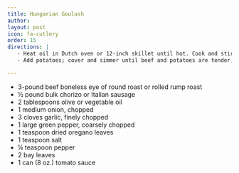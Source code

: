 ```yaml
---
title: Hungarian Goulash
author: 
layout: post
icon: fa-cutlery
order: 15
directions: |
   - Heat oil in Dutch oven or 12-inch skillet until hot. Cook and stir beef in hot oil until brown , about 15 minutes; drain. Add water, tomatoes, onions, garlic, paprika, salt, bouillon, caraway seed and pepper. Break up tomatoes with fork. Heat to boiling; reduce heat. Cover and simmer 1 hour.
   - Add potatoes; cover and simmer until beef and potatoes are tender, about 30 minutes. Add green peppers; cover and simmer until tender, 8 to 10 minutes. Serve in soup bowls with French bread for dipper into hot broth.

---
```


<ul>
	<li>3-pound beef boneless eye of round roast or rolled rump roast</li>
	<li>½ pound bulk chorizo or Italian sausage</li>
	<li>2 tablespoons olive or vegetable oil</li>
	<li>1 medium onion, chopped</li>
	<li>3 cloves garlic, finely chopped</li>
	<li>1 large green pepper, coarsely chopped</li>
	<li>1 teaspoon dried oregano leaves</li>
	<li>1 teaspoon salt</li>
	<li>¼ teaspoon pepper</li>
	<li>2 bay leaves</li>
	<li>1 can (8 oz.) tomato sauce</li>
</ul>